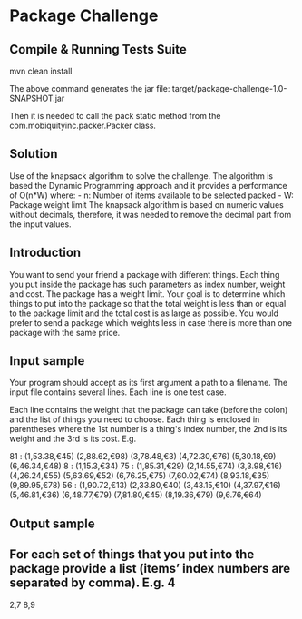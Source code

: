 # Package Challenge


## Compile & Running Tests Suite

mvn clean install

The above command generates the jar file:
target/package-challenge-1.0-SNAPSHOT.jar

Then it is needed to call the pack static method from the com.mobiquityinc.packer.Packer class.

## Solution

Use of the knapsack algorithm to solve the challenge.
The algorithm is based the Dynamic Programming approach and it provides a performance of O(n*W) where:
    - n: Number of items available to be selected packed
    - W: Package weight limit
The knapsack algorithm is based on numeric values without decimals, therefore, it was needed to remove the decimal part from the input values.

## Introduction

You want to send your friend a package with different things.
Each thing you put inside the package has such parameters as index number, weight and cost. The
package has a weight limit. Your goal is to determine which things to put into the package so that the
total weight is less than or equal to the package limit and the total cost is as large as possible.
You would prefer to send a package which weights less in case there is more than one package with the
same price.

## Input sample

Your program should accept as its first argument a path to a filename. The input file contains several
lines. Each line is one test case.

Each line contains the weight that the package can take (before the colon) and the list of things you
need to choose. Each thing is enclosed in parentheses where the 1st number is a thing's index number,
the 2nd is its weight and the 3rd is its cost. E.g.

81 : (1,53.38,€45) (2,88.62,€98) (3,78.48,€3) (4,72.30,€76) (5,30.18,€9) (6,46.34,€48)
8 : (1,15.3,€34)
75 : (1,85.31,€29) (2,14.55,€74) (3,3.98,€16) (4,26.24,€55) (5,63.69,€52) (6,76.25,€75) (7,60.02,€74) (8,93.18,€35) (9,89.95,€78)
56 : (1,90.72,€13) (2,33.80,€40) (3,43.15,€10) (4,37.97,€16) (5,46.81,€36) (6,48.77,€79) (7,81.80,€45) (8,19.36,€79) (9,6.76,€64)

## Output sample

For each set of things that you put into the package provide a list (items’ index numbers are separated
by comma). E.g.
4
-
2,7
8,9
